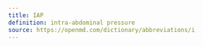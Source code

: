 ```yaml
---
title: IAP
definition: intra-abdominal pressure
source: https://openmd.com/dictionary/abbreviations/i
---
```

